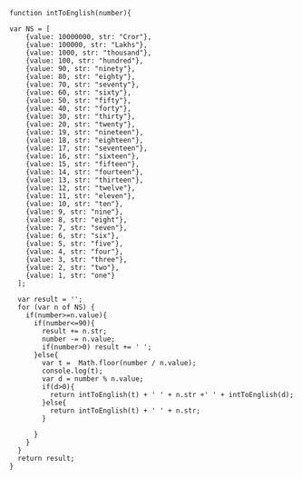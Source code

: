     
    function intToEnglish(number){

    var NS = [
        {value: 10000000, str: "Cror"},
        {value: 100000, str: "Lakhs"},
        {value: 1000, str: "thousand"},
        {value: 100, str: "hundred"},
        {value: 90, str: "ninety"},
        {value: 80, str: "eighty"},
        {value: 70, str: "seventy"},
        {value: 60, str: "sixty"},
        {value: 50, str: "fifty"},
        {value: 40, str: "forty"},
        {value: 30, str: "thirty"},
        {value: 20, str: "twenty"},
        {value: 19, str: "nineteen"},
        {value: 18, str: "eighteen"},
        {value: 17, str: "seventeen"},
        {value: 16, str: "sixteen"},
        {value: 15, str: "fifteen"},
        {value: 14, str: "fourteen"},
        {value: 13, str: "thirteen"},
        {value: 12, str: "twelve"},
        {value: 11, str: "eleven"},
        {value: 10, str: "ten"},
        {value: 9, str: "nine"},
        {value: 8, str: "eight"},
        {value: 7, str: "seven"},
        {value: 6, str: "six"},
        {value: 5, str: "five"},
        {value: 4, str: "four"},
        {value: 3, str: "three"},
        {value: 2, str: "two"},
        {value: 1, str: "one"}
      ];

      var result = '';
      for (var n of NS) {
        if(number>=n.value){
          if(number<=90){
            result += n.str;
            number -= n.value;
            if(number>0) result += ' ';
          }else{
            var t =  Math.floor(number / n.value);
            console.log(t);
            var d = number % n.value;
            if(d>0){
              return intToEnglish(t) + ' ' + n.str +' ' + intToEnglish(d);
            }else{
              return intToEnglish(t) + ' ' + n.str;
            }

          }
        }
      }
      return result;
    }
